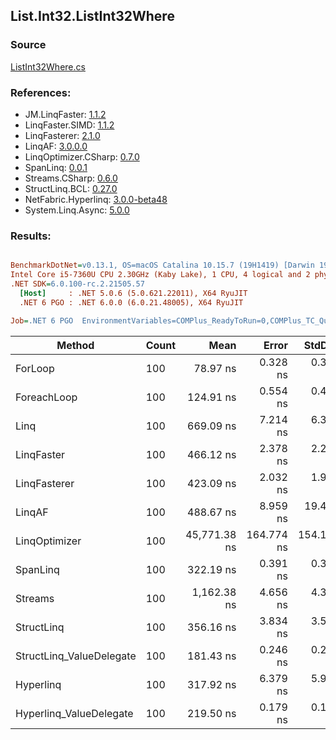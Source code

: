 ﻿## List.Int32.ListInt32Where

### Source
[ListInt32Where.cs](../LinqBenchmarks/List/Int32/ListInt32Where.cs)

### References:
- JM.LinqFaster: [1.1.2](https://www.nuget.org/packages/JM.LinqFaster/1.1.2)
- LinqFaster.SIMD: [1.1.2](https://www.nuget.org/packages/LinqFaster.SIMD/1.0.3)
- LinqFasterer: [2.1.0](https://www.nuget.org/packages/LinqFasterer/2.1.0)
- LinqAF: [3.0.0.0](https://www.nuget.org/packages/LinqAF/3.0.0.0)
- LinqOptimizer.CSharp: [0.7.0](https://www.nuget.org/packages/LinqOptimizer.CSharp/0.7.0)
- SpanLinq: [0.0.1](https://www.nuget.org/packages/SpanLinq/0.0.1)
- Streams.CSharp: [0.6.0](https://www.nuget.org/packages/Streams.CSharp/0.6.0)
- StructLinq.BCL: [0.27.0](https://www.nuget.org/packages/StructLinq/0.27.0)
- NetFabric.Hyperlinq: [3.0.0-beta48](https://www.nuget.org/packages/NetFabric.Hyperlinq/3.0.0-beta48)
- System.Linq.Async: [5.0.0](https://www.nuget.org/packages/System.Linq.Async/5.0.0)

### Results:
``` ini

BenchmarkDotNet=v0.13.1, OS=macOS Catalina 10.15.7 (19H1419) [Darwin 19.6.0]
Intel Core i5-7360U CPU 2.30GHz (Kaby Lake), 1 CPU, 4 logical and 2 physical cores
.NET SDK=6.0.100-rc.2.21505.57
  [Host]     : .NET 5.0.6 (5.0.621.22011), X64 RyuJIT
  .NET 6 PGO : .NET 6.0.0 (6.0.21.48005), X64 RyuJIT

Job=.NET 6 PGO  EnvironmentVariables=COMPlus_ReadyToRun=0,COMPlus_TC_QuickJitForLoops=1,COMPlus_TieredPGO=1  Runtime=.NET 6.0  

```
|                   Method | Count |         Mean |      Error |     StdDev |       Median |          Ratio | RatioSD |   Gen 0 | Allocated |
|------------------------- |------ |-------------:|-----------:|-----------:|-------------:|---------------:|--------:|--------:|----------:|
|                  ForLoop |   100 |     78.97 ns |   0.328 ns |   0.306 ns |     78.93 ns |       baseline |         |       - |         - |
|              ForeachLoop |   100 |    124.91 ns |   0.554 ns |   0.491 ns |    124.79 ns |   1.58x slower |   0.01x |       - |         - |
|                     Linq |   100 |    669.09 ns |   7.214 ns |   6.395 ns |    668.82 ns |   8.47x slower |   0.10x |  0.0343 |      72 B |
|               LinqFaster |   100 |    466.12 ns |   2.378 ns |   2.224 ns |    465.54 ns |   5.90x slower |   0.04x |  0.3095 |     648 B |
|             LinqFasterer |   100 |    423.09 ns |   2.032 ns |   1.900 ns |    423.03 ns |   5.36x slower |   0.03x |  0.3328 |     696 B |
|                   LinqAF |   100 |    488.67 ns |   8.959 ns |  19.476 ns |    480.56 ns |   6.19x slower |   0.25x |       - |         - |
|            LinqOptimizer |   100 | 45,771.38 ns | 164.774 ns | 154.130 ns | 45,748.66 ns | 579.64x slower |   2.91x | 13.6719 |  28,651 B |
|                 SpanLinq |   100 |    322.19 ns |   0.391 ns |   0.346 ns |    322.06 ns |   4.08x slower |   0.02x |       - |         - |
|                  Streams |   100 |  1,162.38 ns |   4.656 ns |   4.355 ns |  1,160.65 ns |  14.72x slower |   0.07x |  0.2899 |     608 B |
|               StructLinq |   100 |    356.16 ns |   3.834 ns |   3.586 ns |    355.50 ns |   4.51x slower |   0.05x |  0.0153 |      32 B |
| StructLinq_ValueDelegate |   100 |    181.43 ns |   0.246 ns |   0.218 ns |    181.36 ns |   2.30x slower |   0.01x |       - |         - |
|                Hyperlinq |   100 |    317.92 ns |   6.379 ns |   5.967 ns |    316.04 ns |   4.03x slower |   0.07x |       - |         - |
|  Hyperlinq_ValueDelegate |   100 |    219.50 ns |   0.179 ns |   0.159 ns |    219.49 ns |   2.78x slower |   0.01x |       - |         - |
